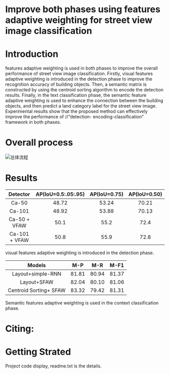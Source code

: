 # Improve both phases using features adaptive weighting for street view image classification
# Introduction
  features adaptive weighting is used in both phases to improve the overall performance of street view image classification. Firstly, visual features adaptive weighting is 
introduced in the detection phase to improve the recognition accuracy of building objects. Then, a semantic matrix is constructed by using the centroid sorting algorithm to 
encode the detection results. Finally, in the text classification phase, the semantic feature adaptive weighting is used to enhance the connection between the building objects, 
and then predict a land category label for the street view image. Experimental results show that the proposed method can effectively improve the performance of //“detection-
encoding-classification” framework in both phases.

# Overall process 
![总体流程](https://github.com/nuotian1096/Street-view-image-classification/edit/master/1.png)

# Results
| Detector | AP(IoU=0.5:.05:.95) | AP(IoU=0.75) | AP(IoU=0.50) |
|:--------:|:--:|:--:|:--:|
|    Ca-50   |    48.72 | 53.24 | 70.21 |
|    Ca-101  |    48.92 | 53.88 | 70.13 |
| Ca-50 + VFAW  | 50.1 |  55.2 |  72.4 |
| Ca-101 + VFAW | 50.8 |  55.9 |  72.8 |

visual features adaptive weighting is introduced in the detection phase.

| Models | M-P | M-R | M-F1 |
|:--------:|:--:|:--:|:--:|
| Layout+simple-RNN | 81.81 | 80.94 | 81.37 |
| Layout+SFAW | 82.04 | 80.10 | 81.06 |
| Centroid Sorting+ SFAW | 83.32 | 79.42 | 81.31 |

Semantic features adaptive weighting is used in the context classification phase.

# Citing:

# Getting Strated
Project code display, readme.txt is the details.






